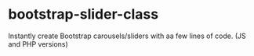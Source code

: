 # bootstrap-slider-class
Instantly create Bootstrap carousels/sliders with aa few lines of code. (JS and PHP versions)
